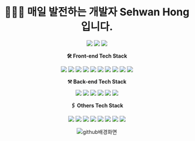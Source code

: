 <div align="center"><h1>🧑🏻‍💻 매일 발전하는 개발자 Sehwan Hong 입니다.</h1></div>
<div align="center">
<a href="https://velog.io/@dormahd114"><img src="https://img.shields.io/badge/Velog-20C997?style=flat-square&logo=Velog&logoColor=white&link=https://velog.io/@dormahd114"/></a>
<img src="https://img.shields.io/badge/gg9297@gmail.com-EA4335?style=flat-square&logo=Gmail&logoColor=white"/></a>
<a href="https://www.linkedin.com/in/hong-79661b22b"><img src="https://img.shields.io/badge/SehwanHong-0A66C2?style=flat-square&logo=LinkedIn&logoColor=white&link=https://www.linkedin.com/in/hong-79661b22b"/></a>

**🛠 Front-end Tech Stack**

<img src="https://img.shields.io/badge/JavaScript-F7DF1E?style=flat-square&logo=JavaScript&logoColor=white"/></a> <img src="https://img.shields.io/badge/HTML5-E34F26?style=flat-square&logo=HTML5&logoColor=white"/></a> <img src="https://img.shields.io/badge/CSS3-1572B6?style=flat-square&logo=CSS3&logoColor=white"/></a> <img src="https://img.shields.io/badge/PostCSS-DD3A0A?style=flat-square&logo=PostCSS&logoColor=white"/></a> <img src="https://img.shields.io/badge/styled-components-DB7093?style=flat-square&logo=styled-components&logoColor=white"/></a> <img src="https://img.shields.io/badge/React-61DAFB?style=flat-square&logo=React&logoColor=white"/></a> <img src="https://img.shields.io/badge/React Router-CA4245?style=flat-square&logo=React Router&logoColor=white"/></a> <img src="https://img.shields.io/badge/React Native-0088CC?style=flat-square&logo=React&logoColor=white"/></a> <img src="https://img.shields.io/badge/Redux-764ABC?style=flat-square&logo=Redux&logoColor=white"/></a> <img src="https://img.shields.io/badge/React Query-FF4154?style=flat-square&logo=React Query&logoColor=white"/></a>

**⚒ Back-end Tech Stack**

<img src="https://img.shields.io/badge/Node.js-339933?style=flat-square&logo=Node.js&logoColor=white"/></a> <img src="https://img.shields.io/badge/Nodemon-76D04B?style=flat-square&logo=Nodemon&logoColor=white"/></a> <img src="https://img.shields.io/badge/Express-000000?style=flat-square&logo=Express&logoColor=white"/></a> <img src="https://img.shields.io/badge/Sequelize-52B0E7?style=flat-square&logo=Sequelize&logoColor=white"/></a> <img src="https://img.shields.io/badge/MySQL-4479A1?style=flat-square&logo=MySQL&logoColor=white"/></a> <img src="https://img.shields.io/badge/JSON Web Tokens-000000?style=flat-square&logo=JSON Web Tokens&logoColor=white"/></a>

**🖇 Others Tech Stack**

<img src="https://img.shields.io/badge/Git.js-F05032?style=flat-square&logo=Git.js&logoColor=white"/></a> <img src="https://img.shields.io/badge/GitHub.js-181717?style=flat-square&logo=GitHub.js&logoColor=white"/></a> <img src="https://img.shields.io/badge/GitBook.js-3884FF?style=flat-square&logo=GitBook.js&logoColor=white"/></a> <img src="https://img.shields.io/badge/Amazon AWS.js-232F3E?style=flat-square&logo=Amazon AWS.js&logoColor=white"/></a> <img src="https://img.shields.io/badge/Amazon S3.js-569A31?style=flat-square&logo=Amazon S3.js&logoColor=white"/></a> <img src="https://img.shields.io/badge/Postman.js-FF6C37?style=flat-square&logo=Postman.js&logoColor=white"/></a> <img src="https://img.shields.io/badge/Notion.js-000000?style=flat-square&logo=Notion.js&logoColor=white"/></a> <img src="https://img.shields.io/badge/diagrams.net.js-F08705?style=flat-square&logo=diagrams.net.js&logoColor=white"/></a>

![github배경화면](https://user-images.githubusercontent.com/85854164/154015001-adabbce6-0de7-4793-b620-3655470f3396.gif)
</div>
